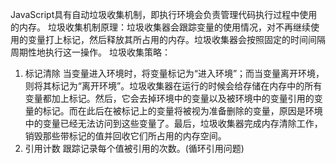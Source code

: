 JavaScript具有自动垃圾收集机制，即执行环境会负责管理代码执行过程中使用的内存。
垃圾收集机制原理：垃圾收集器会跟踪变量的使用情况，对不再继续使用的变量打上标记，然后释放其所占用的内存。垃圾收集器会按照固定的时间间隔周期性地执行这一操作。
垃圾收集策略：

1. 标记清除 当变量进入环境时，将变量标记为“进入环境”；而当变量离开环境，则将其标记为“离开环境”。垃圾收集器在运行的时候会给存储在内存中的所有变量都加上标记。然后，它会去掉环境中的变量以及被环境中的变量引用的变量的标记。而在此后在被标记上的变量将被视为准备删除的变量，原因是环境中的变量已经无法访问到这些变量了。最后，垃圾收集器完成内存清除工作，销毁那些带标记的值并回收它们所占用的内存空间。
2. 引用计数 跟踪记录每个值被引用的次数。(循环引用问题)
